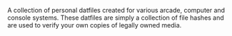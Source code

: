A collection of personal datfiles created for various arcade, computer and console systems.  These datfiles are simply a collection of file hashes and are used to verify your own copies of legally owned media.
